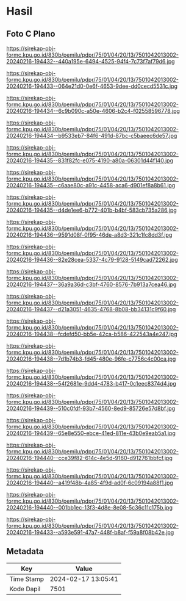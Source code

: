 # Hasil

## Foto C Plano

https://sirekap-obj-formc.kpu.go.id/830b/pemilu/pdpr/75/01/04/20/13/7501042013002-20240216-194432--440a195e-6494-4525-94f4-7c73f7af79d6.jpg

https://sirekap-obj-formc.kpu.go.id/830b/pemilu/pdpr/75/01/04/20/13/7501042013002-20240216-194433--064e21d0-0e6f-4653-9dee-dd0cecd5531c.jpg

https://sirekap-obj-formc.kpu.go.id/830b/pemilu/pdpr/75/01/04/20/13/7501042013002-20240216-194434--6c9b090c-a50e-4606-b2c4-f02558596778.jpg

https://sirekap-obj-formc.kpu.go.id/830b/pemilu/pdpr/75/01/04/20/13/7501042013002-20240216-194434--b9533eb7-84f6-491d-87bc-c5baeec6de57.jpg

https://sirekap-obj-formc.kpu.go.id/830b/pemilu/pdpr/75/01/04/20/13/7501042013002-20240216-194435--831f82fc-e075-4190-a80a-06301d44f140.jpg

https://sirekap-obj-formc.kpu.go.id/830b/pemilu/pdpr/75/01/04/20/13/7501042013002-20240216-194435--c6aae80c-a91c-4458-aca6-d901ef8a8b61.jpg

https://sirekap-obj-formc.kpu.go.id/830b/pemilu/pdpr/75/01/04/20/13/7501042013002-20240216-194435--d4de1ee6-b772-401b-b4bf-583cb735a286.jpg

https://sirekap-obj-formc.kpu.go.id/830b/pemilu/pdpr/75/01/04/20/13/7501042013002-20240216-194436--9591d08f-0f95-46de-a8d3-321c1fc8dd3f.jpg

https://sirekap-obj-formc.kpu.go.id/830b/pemilu/pdpr/75/01/04/20/13/7501042013002-20240216-194436--82e28cea-5337-4c79-9128-5149cad72262.jpg

https://sirekap-obj-formc.kpu.go.id/830b/pemilu/pdpr/75/01/04/20/13/7501042013002-20240216-194437--36a9a36d-c3bf-4760-8576-7b913a7cea46.jpg

https://sirekap-obj-formc.kpu.go.id/830b/pemilu/pdpr/75/01/04/20/13/7501042013002-20240216-194437--d21a3051-4635-4768-8b08-bb34131c9f60.jpg

https://sirekap-obj-formc.kpu.go.id/830b/pemilu/pdpr/75/01/04/20/13/7501042013002-20240216-194438--fcdefd50-bb5e-42ca-b586-422543a4e247.jpg

https://sirekap-obj-formc.kpu.go.id/830b/pemilu/pdpr/75/01/04/20/13/7501042013002-20240216-194438--7d1b74b3-fd45-480e-96fe-c7756c4c00ca.jpg

https://sirekap-obj-formc.kpu.go.id/830b/pemilu/pdpr/75/01/04/20/13/7501042013002-20240216-194438--54f2681e-9dd4-4783-b417-0c1eec8374d4.jpg

https://sirekap-obj-formc.kpu.go.id/830b/pemilu/pdpr/75/01/04/20/13/7501042013002-20240216-194439--510c0fdf-93b7-4560-8ed9-85726e57d8bf.jpg

https://sirekap-obj-formc.kpu.go.id/830b/pemilu/pdpr/75/01/04/20/13/7501042013002-20240216-194439--65e8e550-ebce-41ed-811e-43b0e9eab5a1.jpg

https://sirekap-obj-formc.kpu.go.id/830b/pemilu/pdpr/75/01/04/20/13/7501042013002-20240216-194440--cce39f82-614c-4e5d-9160-d912761bbfcf.jpg

https://sirekap-obj-formc.kpu.go.id/830b/pemilu/pdpr/75/01/04/20/13/7501042013002-20240216-194440--a419f48b-4a85-4f9d-ad0f-6c09194a88f1.jpg

https://sirekap-obj-formc.kpu.go.id/830b/pemilu/pdpr/75/01/04/20/13/7501042013002-20240216-194440--001bb1ec-13f3-4d8e-8e08-5c36c11c175b.jpg

https://sirekap-obj-formc.kpu.go.id/830b/pemilu/pdpr/75/01/04/20/13/7501042013002-20240216-194433--a593e591-47a7-448f-b8af-f59a8f08b42e.jpg


## Metadata

| Key        | Value               |
| ---------- | ------------------- |
| Time Stamp | 2024-02-17 13:05:41 |
| Kode Dapil | 7501                |



